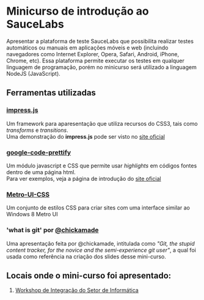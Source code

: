 Minicurso de introdução ao SauceLabs
====================================

Apresentar a plataforma de teste SauceLabs que possibilita realizar testes automáticos ou manuais em aplicações móveis e web (incluindo navegadores como Internet Explorer, Opera, Safari, Android, iPhone, Chrome, etc). Essa plataforma permite executar os testes em qualquer linguagem de programação, porém no minicurso será utilizado a linguagem NodeJS (JavaScript).

## Ferramentas utilizadas

### [impress.js](https://github.com/bartaz/impress.js)
Um framework para aparesentação que utiliza recursos do CSS3, tais como _transforms_ e _transitions_. <br>
Uma demonstração do **impress.js** pode ser visto no [site oficial](http://bartaz.github.com/impress.js)

### [google-code-prettify](https://code.google.com/p/google-code-prettify/)
Um módulo javascript e CSS que permite usar _highlights_ em códigos fontes dentro de uma página html. <br>
Para ver exemplos, veja a página de introdução do [site oficial](http://google-code-prettify.googlecode.com/svn/trunk/README.html)

### [Metro-UI-CSS](http://metroui.org.ua/)
Um conjunto de estilos CSS para criar sites com uma interface similar ao Windows 8 Metro UI


### 'what is git' por [@chickamade](http://twitter.com/chickamade)
Uma apresentação feita por @chickamade, intitulada como _"Git, the stupid content tracker, for the novice and the semi-experience git user"_, a qual foi usada como referência na criação dos slides desse mini-curso.


## Locais onde o mini-curso foi apresentado:
1. [Workshop de Integração do Setor de Informática](www.icei.pucminas.br/wisi/)
